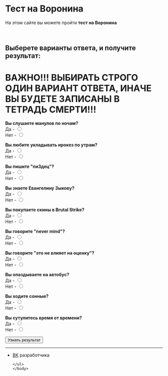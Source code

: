<html>
	<head>
		<title>Тест на Воронина</title>
		<meta charset="utf-8">	
		<link rel="stylesheet" href="main.css"/>
		<link rel="preconnect" href="https://fonts.googleapis.com">
		<link rel="preconnect" href="https://fonts.gstatic.com" crossorigin>
		<link href="https://fonts.googleapis.com/css2?family=Comfortaa&display=swap" rel="stylesheet">
	</head>
	<body>
		<h1 class="title">Тест на Воронина</h1>
	<p class="title">На этом сайте вы можете пройти <b>тест на Воронина</b></p>
	<br>
 <h2 class="title">Выберете варианты ответа, и получите результат:</h2>
 <h1 class="title">ВАЖНО!!! ВЫБИРАТЬ СТРОГО ОДИН ВАРИАНТ ОТВЕТА, ИНАЧЕ ВЫ БУДЕТЕ ЗАПИСАНЫ В ТЕТРАДЬ СМЕРТИ!!!</h1>
	 <p class="text"><b>Вы слушаете манулов по ночам?</b><br>Да - <input type="radio" name="name1" id="n1" value="1"><br> Нет - <input name="name1" type="radio" id="n2" value="0"> </p>
	 <p class="text"><b>Вы любите укладывать ирокез по утрам?</b><br>Да - <input type="radio" id="n3" value="1" name="name2"><br> Нет - <input type="radio" id="n4" value="0" name="name2"> </p>
	 <p class="text"><b>Вы пишите "пи3дец"?</b><br>Да - <input type="radio" name="name3" id="n1" value="1"><br> Нет - <input name="name3" type="radio" id="n2" value="0"> </p>
	 <p class="text"><b>Вы знаете Евангелину Зыкову?</b><br>Да - <input type="radio" name="name4" id="n1" value="1"><br> Нет - <input name="name4" type="radio" id="n2" value="0"> </p>
	 <p class="text"><b>Вы покупаете скины в Brutal Strike?</b><br>Да - <input type="radio" name="name5" id="n1" value="1"><br> Нет - <input name="name5" type="radio" id="n2" value="0"> 
		<p class="text"><b>Вы говорите "never mind"?</b><br>Да - <input type="radio" name="name6" id="n1" value="1"><br> Нет - <input name="name6" type="radio" id="n2" value="0"> </p>
		<p class="text"><b>Вы говорите "это не влияет на оценку"?</b><br>Да - <input type="radio" name="name7" id="n1" value="1"><br> Нет - <input name="name7" type="radio" id="n2" value="0"> </p>
		<p class="text"><b>Вы опаздываете на автобус?</b><br>Да - <input type="radio" name="name8" id="n1" value="1"><br> Нет - <input name="name8" type="radio" id="n2" value="0"> 
			<p class="text"><b>Вы ходите сонные?</b><br>Да - <input type="radio" name="name9" id="n1" value="1"><br> Нет - <input name="name9" type="radio" id="n2" value="0"> </p>
			<p class="text"><b>Вы сутулитесь время от времени?</b><br>Да - <input type="radio" name="name10" id="n1" value="1"><br> Нет - <input name="name10" type="radio" id="n2" value="0"> </p>
	 <button class="btn1">Узнать результат</button> 
  <br>
  <center>
	  <div class="text">
		  	<div class="out1" id="out"></div>
</div>
  </center>
<script src="main.js"></script>	
	<hr>
	<ul>
		<li class="vk"><a href="https://vk.com/whoamin">ВК</a> разработчика</li>

	</ul>  
	</body>
</html>
